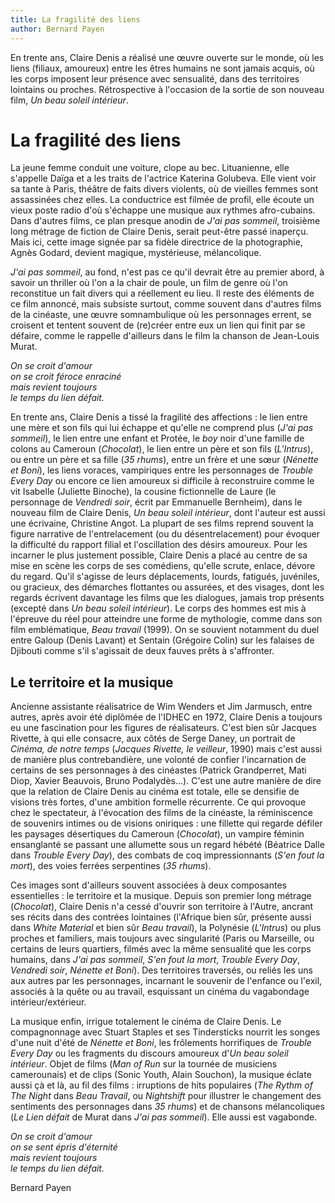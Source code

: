 ```yaml
---
title: La fragilité des liens
author: Bernard Payen
---
```


En trente ans, Claire Denis a réalisé une œuvre ouverte sur le monde, où les liens (filiaux, amoureux) entre les êtres humains ne sont jamais acquis, où les corps imposent leur présence avec sensualité, dans des territoires lointains ou proches. Rétrospective à l'occasion de la sortie de son nouveau film, *Un beau soleil intérieur*.

# La fragilité des liens

La jeune femme conduit une voiture, clope au bec. Lituanienne, elle s'appelle Daïga et a les traits de l'actrice Katerina Golubeva. Elle vient voir sa tante à Paris, théâtre de faits divers violents, où de vieilles femmes sont assassinées chez elles. La conductrice est filmée de profil, elle écoute un vieux poste radio d'où s'échappe une musique aux rythmes afro-cubains. Dans d'autres films, ce plan presque anodin de *J'ai pas sommeil*, troisième long métrage de fiction de Claire Denis, serait peut-être passé inaperçu. Mais ici, cette image signée par sa fidèle directrice de la photographie, Agnès Godard, devient magique, mystérieuse, mélancolique.

*J'ai pas sommeil*, au fond, n'est pas ce qu'il devrait être au premier abord, à savoir un thriller où l'on a la chair de poule, un film de genre où l'on reconstitue un fait divers qui a réellement eu lieu. Il reste des éléments de ce film annoncé, mais subsiste surtout, comme souvent dans d'autres films de la cinéaste, une œuvre somnambulique où les personnages errent, se croisent et tentent souvent de (re)créer entre eux un lien qui finit par se défaire, comme le rappelle d'ailleurs dans le film la chanson de Jean-Louis Murat.

*On se croit d'amour<br>on se croit féroce enraciné<br>mais revient toujours<br>le temps du lien défait.*

En trente ans, Claire Denis a tissé la fragilité des affections&nbsp;: le lien entre une mère et son fils qui lui échappe et qu'elle ne comprend plus (*J'ai pas sommeil*), le lien entre une enfant et Protée, le *boy* noir d'une famille de colons au Cameroun (*Chocolat*), le lien entre un père et son fils (*L'Intrus*), ou entre un père et sa fille (*35 rhums*), entre un frère et une sœur (*Nénette et Boni*), les liens voraces, vampiriques entre les personnages de *Trouble Every Day* ou encore ce lien amoureux si difficile à reconstruire comme le vit Isabelle (Juliette Binoche), la cousine fictionnelle de Laure (le personnage de *Vendredi soir*, écrit par Emmanuelle Bernheim), dans le nouveau film de Claire Denis, *Un beau soleil intérieur*, dont l'auteur est aussi une écrivaine, Christine Angot. La plupart de ses films reprend souvent la figure narrative de l'entrelacement (ou du désentrelacement) pour évoquer la difficulté du rapport filial et l'oscillation des désirs amoureux. Pour les incarner le plus justement possible, Claire Denis a placé au centre de sa mise en scène les corps de ses comédiens, qu'elle scrute, enlace, dévore du regard. Qu'il s'agisse de leurs déplacements, lourds, fatigués, juvéniles, ou gracieux, des démarches flottantes ou assurées, et des visages, dont les regards écrivent davantage les films que les dialogues, jamais trop présents (excepté dans *Un beau soleil intérieur*). Le corps des hommes est mis à l'épreuve du réel pour atteindre une forme de mythologie, comme dans son film emblématique, *Beau travail* (1999). On se souvient notamment du duel entre Galoup (Denis Lavant) et Sentain (Grégoire Colin) sur les falaises de Djibouti comme s'il s'agissait de deux fauves prêts à s'affronter.

## Le territoire et la musique

Ancienne assistante réalisatrice de Wim Wenders et Jim Jarmusch, entre autres, après avoir été diplômée de l'IDHEC en 1972, Claire Denis a toujours eu une fascination pour les figures de réalisateurs. C'est bien sûr Jacques Rivette, à qui elle consacre, aux côtés de Serge Daney, un portrait de *Cinéma, de notre temps* (*Jacques Rivette, le veilleur*, 1990) mais c'est aussi de manière plus contrebandière, une volonté de confier l'incarnation de certains de ses personnages à des cinéastes (Patrick Grandperret, Mati Diop, Xavier Beauvois, Bruno Podalydès...). C'est une autre manière de dire que la relation de Claire Denis au cinéma est totale, elle se densifie de visions très fortes, d'une ambition formelle récurrente. Ce qui provoque chez le spectateur, à l'évocation des films de la cinéaste, la réminiscence de souvenirs intimes ou de visions oniriques&nbsp;: une fillette qui regarde défiler les paysages désertiques du Cameroun (*Chocolat*), un vampire féminin ensanglanté se passant une allumette sous un regard hébété (Béatrice Dalle dans *Trouble Every Day*), des combats de coq impressionnants (*S'en fout la mort*), des voies ferrées serpentines (*35 rhums*).

Ces images sont d'ailleurs souvent associées à deux composantes essentielles&nbsp;: le territoire et la musique. Depuis son premier long métrage (*Chocolat*), Claire Denis n'a cessé d'ouvrir son territoire à l'Autre, ancrant ses récits dans des contrées lointaines (l'Afrique bien sûr, présente aussi dans *White Material* et bien sûr *Beau travail*), la Polynésie (*L'Intrus*) ou plus proches et familiers, mais toujours avec singularité (Paris ou Marseille, ou certains de leurs quartiers, filmés avec la même sensualité que les corps humains, dans *J'ai pas sommeil*, *S'en fout la mort*, *Trouble Every Day*, *Vendredi soir*, *Nénette et Boni*). Des territoires traversés, ou reliés les uns aux autres par les personnages, incarnant le souvenir de l'enfance ou l'exil, associés à la quête ou au travail, esquissant un cinéma du vagabondage intérieur/extérieur.

La musique enfin, irrigue totalement le cinéma de Claire Denis. Le compagnonnage avec Stuart Staples et ses Tindersticks nourrit les songes d'une nuit d'été de *Nénette et Boni*, les frôlements horrifiques de *Trouble Every Day* ou les fragments du discours amoureux d'*Un beau soleil intérieur*. Objet de films (*Man of Run* sur la tournée de musiciens camerounais) et de clips (Sonic Youth, Alain Souchon), la musique éclate aussi çà et là, au fil des films&nbsp;: irruptions de hits populaires (*The Rythm of The Night* dans *Beau Travail*, ou *Nightshift* pour illustrer le changement des sentiments des personnages dans *35 rhums*) et de chansons mélancoliques (*Le Lien défait* de Murat dans *J'ai pas sommeil*). Elle aussi est vagabonde.

*On se croit d'amour<br>on se sent épris d'éternité<br>mais revient toujours<br>le temps du lien défait.*

Bernard Payen